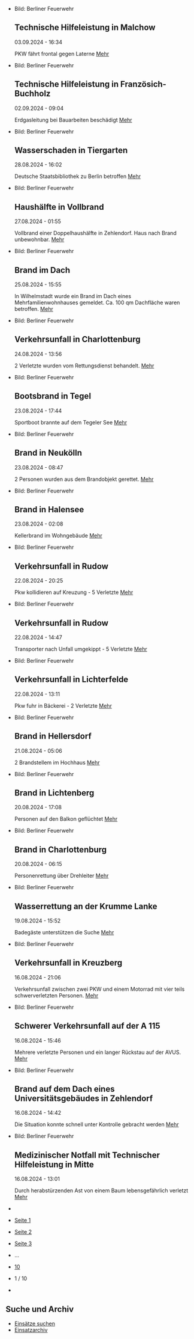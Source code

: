 * Bild: Berliner Feuerwehr

  Technische Hilfeleistung in Malchow
  ----------

   03.09.2024 - 16:34

   PKW fährt frontal gegen Laterne
  [Mehr](https://www.berliner-feuerwehr.de/aktuelles/einsaetze/technische-hilfeleistung-in-malchow-4617/)

* Bild: Berliner Feuerwehr

  Technische Hilfeleistung in Französich-Buchholz
  ----------

   02.09.2024 - 09:04

   Erdgasleitung bei Bauarbeiten beschädigt
  [Mehr](https://www.berliner-feuerwehr.de/aktuelles/einsaetze/technische-hilfeleistung-in-franzoesich-buchholz-4615/)

* Bild: Berliner Feuerwehr

  Wasserschaden in Tiergarten
  ----------

   28.08.2024 - 16:02

   Deutsche Staatsbibliothek zu Berlin betroffen
  [Mehr](https://www.berliner-feuerwehr.de/aktuelles/einsaetze/wasserschaden-in-tiergarten-1-4613/)

* Bild: Berliner Feuerwehr

  Haushälfte in Vollbrand
  ----------

   27.08.2024 - 01:55

   Vollbrand einer Doppelhaushälfte in Zehlendorf. Haus nach Brand unbewohnbar.
  [Mehr](https://www.berliner-feuerwehr.de/aktuelles/einsaetze/haushaelfte-in-vollbrand-4611/)

* Bild: Berliner Feuerwehr

  Brand im Dach
  ----------

   25.08.2024 - 15:55

   In Wilhelmstadt wurde ein Brand im Dach eines Mehrfamilienwohnhauses gemeldet. Ca. 100 qm Dachfläche waren betroffen.
  [Mehr](https://www.berliner-feuerwehr.de/aktuelles/einsaetze/brand-im-dach-4608/)

* Bild: Berliner Feuerwehr

  Verkehrsunfall in Charlottenburg
  ----------

   24.08.2024 - 13:56

   2 Verletzte wurden vom Rettungsdienst behandelt.
  [Mehr](https://www.berliner-feuerwehr.de/aktuelles/einsaetze/verkehrsunfall-in-charlottenburg-2-4607/)

* Bild: Berliner Feuerwehr

  Bootsbrand in Tegel
  ----------

   23.08.2024 - 17:44

   Sportboot brannte auf dem Tegeler See
  [Mehr](https://www.berliner-feuerwehr.de/aktuelles/einsaetze/brand-in-4606/)

* Bild: Berliner Feuerwehr

  Brand in Neukölln
  ----------

   23.08.2024 - 08:47

   2 Personen wurden aus dem Brandobjekt gerettet.
  [Mehr](https://www.berliner-feuerwehr.de/aktuelles/einsaetze/band-in-neukoelln-4605/)

* Bild: Berliner Feuerwehr

  Brand in Halensee
  ----------

   23.08.2024 - 02:08

   Kellerbrand im Wohngebäude
  [Mehr](https://www.berliner-feuerwehr.de/aktuelles/einsaetze/brand-in-halensee-4604/)

* Bild: Berliner Feuerwehr

  Verkehrsunfall in Rudow
  ----------

   22.08.2024 - 20:25

   Pkw kollidieren auf Kreuzung - 5 Verletzte
  [Mehr](https://www.berliner-feuerwehr.de/aktuelles/einsaetze/verkehrsunfall-in-rudow-2-4603/)

* Bild: Berliner Feuerwehr

  Verkehrsunfall in Rudow
  ----------

   22.08.2024 - 14:47

   Transporter nach Unfall umgekippt - 5 Verletzte
  [Mehr](https://www.berliner-feuerwehr.de/aktuelles/einsaetze/verkehrsunfall-in-rudow-1-4602/)

* Bild: Berliner Feuerwehr

  Verkehrsunfall in Lichterfelde
  ----------

   22.08.2024 - 13:11

   Pkw fuhr in Bäckerei - 2 Verletzte
  [Mehr](https://www.berliner-feuerwehr.de/aktuelles/einsaetze/verkehrsunfall-in-lichterfelde-1-4600/)

* Bild: Berliner Feuerwehr

  Brand in Hellersdorf
  ----------

   21.08.2024 - 05:06

   2 Brandstellem im Hochhaus
  [Mehr](https://www.berliner-feuerwehr.de/aktuelles/einsaetze/brand-in-hellersdorf-5-4599/)

* Bild: Berliner Feuerwehr

  Brand in Lichtenberg
  ----------

   20.08.2024 - 17:08

   Personen auf den Balkon geflüchtet
  [Mehr](https://www.berliner-feuerwehr.de/aktuelles/einsaetze/brand-in-lichtenberg-2-4598/)

* Bild: Berliner Feuerwehr

  Brand in Charlottenburg
  ----------

   20.08.2024 - 06:15

   Personenrettung über Drehleiter
  [Mehr](https://www.berliner-feuerwehr.de/aktuelles/einsaetze/brand-in-charlottenburg-11-4597/)

* Bild: Berliner Feuerwehr

  Wasserrettung an der Krumme Lanke
  ----------

   19.08.2024 - 15:52

   Badegäste unterstützen die Suche
  [Mehr](https://www.berliner-feuerwehr.de/aktuelles/einsaetze/wasserrettung-an-der-krumme-lanke-4596/)

* Bild: Berliner Feuerwehr

  Verkehrsunfall in Kreuzberg
  ----------

   16.08.2024 - 21:06

   Verkehrsunfall zwischen zwei PKW und einem Motorrad mit vier teils schwerverletzten Personen.
  [Mehr](https://www.berliner-feuerwehr.de/aktuelles/einsaetze/verkehrsunfall-in-kreuzberg-1-4594/)

* Bild: Berliner Feuerwehr

  Schwerer Verkehrsunfall auf der A 115
  ----------

   16.08.2024 - 15:46

   Mehrere verletzte Personen und ein langer Rückstau auf der AVUS.
  [Mehr](https://www.berliner-feuerwehr.de/aktuelles/einsaetze/schwerer-verkehrsunfall-auf-der-a-115-4593/)

* Bild: Berliner Feuerwehr

  Brand auf dem Dach eines Universitätsgebäudes in Zehlendorf
  ----------

   16.08.2024 - 14:42

   Die Situation konnte schnell unter Kontrolle gebracht werden
  [Mehr](https://www.berliner-feuerwehr.de/aktuelles/einsaetze/brand-dem-dach-eines-universitaetsgebaeudes-in-zehlendorf-4592/)

* Bild: Berliner Feuerwehr

  Medizinischer Notfall mit Technischer Hilfeleistung in Mitte
  ----------

   16.08.2024 - 13:01

   Durch herabstürzenden Ast von einem Baum lebensgefährlich verletzt
  [Mehr](https://www.berliner-feuerwehr.de/aktuelles/einsaetze/medizinischer-notfall-mit-technischer-hilfeleistung-in-mitte-1-4591/)

* []()
* [Seite 1](https://www.berliner-feuerwehr.de/aktuelles/einsaetze/1/)
* [Seite 2](https://www.berliner-feuerwehr.de/aktuelles/einsaetze/2/)
* [Seite 3](https://www.berliner-feuerwehr.de/aktuelles/einsaetze/3/)
* …
* [10](https://www.berliner-feuerwehr.de/aktuelles/einsaetze/10/)
* 1 / 10
* [](https://www.berliner-feuerwehr.de/aktuelles/einsaetze/2/)

Suche und Archiv
----------

* [Einsätze suchen](https://www.berliner-feuerwehr.de/aktuelles/einsaetze/einsatzsuche/)
* [Einsatzarchiv](https://www.berliner-feuerwehr.de/aktuelles/einsaetze/einsatzarchiv/)
